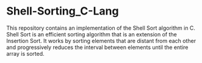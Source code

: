 # Shell-Sorting_C-Lang
This repository contains an implementation of the Shell Sort algorithm in C. Shell Sort is an efficient sorting algorithm that is an extension of the Insertion Sort. It works by sorting elements that are distant from each other and progressively reduces the interval between elements until the entire array is sorted.
